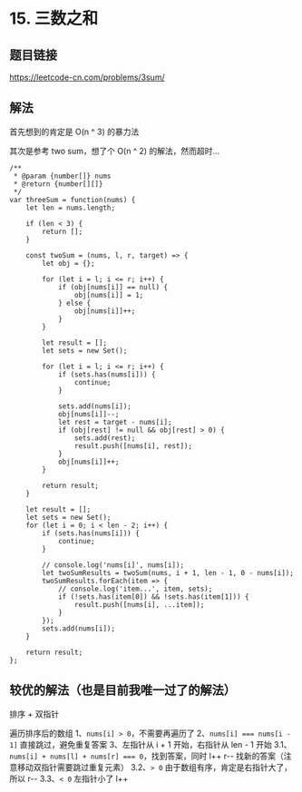 # 15. 三数之和

## 题目链接

https://leetcode-cn.com/problems/3sum/

## 解法

首先想到的肯定是 O(n ^ 3) 的暴力法

其次是参考 two sum，想了个 O(n ^ 2) 的解法，然而超时...

```
/**
 * @param {number[]} nums
 * @return {number[][]}
 */
var threeSum = function(nums) {
    let len = nums.length;

    if (len < 3) {
        return [];
    }

    const twoSum = (nums, l, r, target) => {
        let obj = {};

        for (let i = l; i <= r; i++) {
            if (obj[nums[i]] == null) {
                obj[nums[i]] = 1;
            } else {
                obj[nums[i]]++;
            }
        }

        let result = [];
        let sets = new Set();
        
        for (let i = l; i <= r; i++) {
            if (sets.has(nums[i])) {
                continue;
            }

            sets.add(nums[i]);
            obj[nums[i]]--;
            let rest = target - nums[i];
            if (obj[rest] != null && obj[rest] > 0) {
                sets.add(rest);
                result.push([nums[i], rest]);
            }
            obj[nums[i]]++;
        }
        
        return result;
    }

    let result = [];
    let sets = new Set();
    for (let i = 0; i < len - 2; i++) {
        if (sets.has(nums[i])) {
            continue;
        }

        // console.log('nums[i]', nums[i]);
        let twoSumResults = twoSum(nums, i + 1, len - 1, 0 - nums[i]);
        twoSumResults.forEach(item => {
            // console.log('item...', item, sets);
            if (!sets.has(item[0]) && !sets.has(item[1])) {
                result.push([nums[i], ...item]);
            }
        });
        sets.add(nums[i]);
    }

    return result;
};
```

## 较优的解法（也是目前我唯一过了的解法）

排序 + 双指针

遍历排序后的数组
1、`nums[i] > 0`，不需要再遍历了
2、`nums[i] === nums[i - 1]` 直接跳过，避免重复答案
3、左指针从 i + 1 开始，右指针从 len - 1 开始
    3.1、`nums[i] + nums[l] + nums[r] === 0`，找到答案，同时 l++ r-- 找新的答案（注意移动双指针需要跳过重复元素）
    3.2、`> 0` 由于数组有序，肯定是右指针大了，所以 r-- 
    3.3、`< 0` 左指针小了 l++
